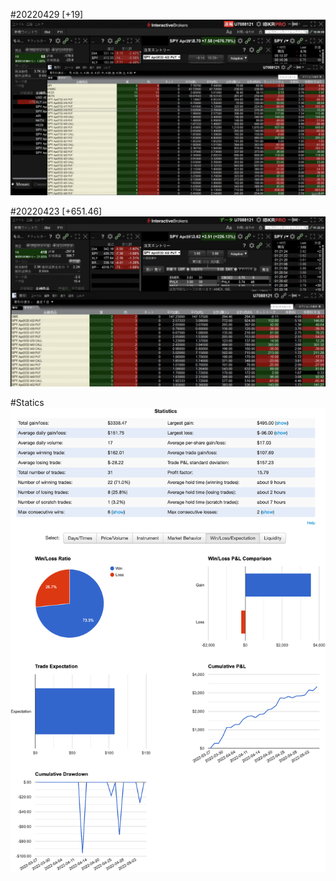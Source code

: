 #20220429 [+19]
<a href="https://ibkr.com/referral/zhenwei375">![](https://github.com/aizwellenstan/OptionWeeklyRecap/blob/main/スクリーンショット%202022-04-30%2010.01.33.png)</a>

#20220423 [+651.46]
<a href="https://ibkr.com/referral/zhenwei375">![](https://github.com/aizwellenstan/OptionWeeklyRecap/blob/main/スクリーンショット%202022-04-23%201.22.56.png)</a>

#Statics
<a href="https://ibkr.com/referral/zhenwei375">![](https://github.com/aizwellenstan/OptionWeeklyRecap/blob/main/screencapture-tradervue-reports-detailed-2022-05-06-13_29_49%20(1).png)</a>
